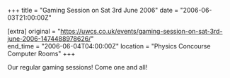+++
title = "Gaming Session on Sat 3rd June 2006"
date = "2006-06-03T21:00:00Z"

[extra]
original = "https://uwcs.co.uk/events/gaming-session-on-sat-3rd-june-2006-1474488978626/"    
end_time = "2006-06-04T04:00:00Z"
location = "Physics Concourse Computer Rooms"
+++

Our regular gaming sessions\! Come one and all\!

